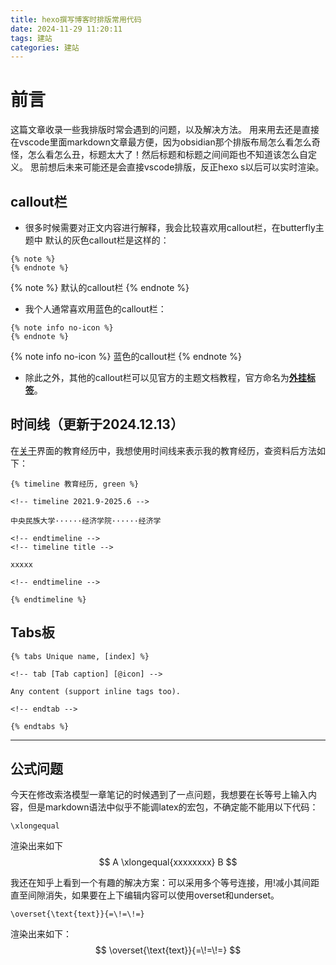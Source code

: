 ```yaml
---
title: hexo撰写博客时排版常用代码
date: 2024-11-29 11:20:11
tags: 建站
categories: 建站
---
```

# 前言
这篇文章收录一些我排版时常会遇到的问题，以及解决方法。
用来用去还是直接在vscode里面markdown文章最方便，因为obsidian那个排版布局怎么看怎么奇怪，怎么看怎么丑，标题太大了！然后标题和标题之间间距也不知道该怎么自定义。
思前想后未来可能还是会直接vscode排版，反正hexo s以后可以实时渲染。
## callout栏
- 很多时候需要对正文内容进行解释，我会比较喜欢用callout栏，在butterfly主题中
默认的灰色callout栏是这样的：
```
{% note %}
{% endnote %}
```
{% note %}
默认的callout栏
{% endnote %}
- 我个人通常喜欢用蓝色的callout栏：
```
{% note info no-icon %}
{% endnote %}
```
{% note info no-icon %}
蓝色的callout栏
{% endnote %}
- 除此之外，其他的callout栏可以见官方的主题文档教程，官方命名为[**外挂标签**](https://butterfly.js.org/posts/ceeb73f/)。

## 时间线（更新于2024.12.13）
在[关于](https://blog.econfinny.com/about/)界面的教育经历中，我想使用时间线来表示我的教育经历，查资料后方法如下：

```
{% timeline 教育经历, green %}

<!-- timeline 2021.9-2025.6 -->

中央民族大学······经济学院······经济学

<!-- endtimeline -->
<!-- timeline title -->

xxxxx

<!-- endtimeline -->

{% endtimeline %}
```

## Tabs板
```
{% tabs Unique name, [index] %}

<!-- tab [Tab caption] [@icon] -->

Any content (support inline tags too).

<!-- endtab -->

{% endtabs %}
```

---
## 公式问题
今天在修改索洛模型一章笔记的时候遇到了一点问题，我想要在长等号上输入内容，但是markdown语法中似乎不能调latex的宏包，不确定能不能用以下代码：
```
\xlongequal
```
渲染出来如下
$$
A \xlongequal{xxxxxxxx} B
$$

我还在知乎上看到一个有趣的解决方案：可以采用多个等号连接，用\!减小其间距直至间隙消失，如果要在上下编辑内容可以使用overset和underset。
```
\overset{\text{text}}{=\!=\!=}
```
渲染出来如下：
$$
\overset{\text{text}}{=\!=\!=}
$$